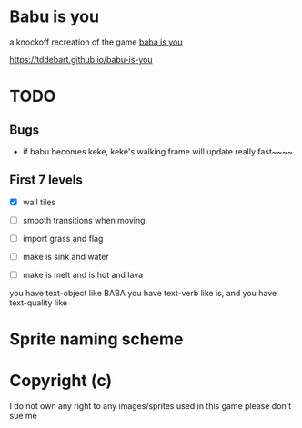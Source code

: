 # Babu is you

a knockoff recreation of the game [baba is you](https://store.steampowered.com/app/736260/Baba_Is_You/)

https://tddebart.github.io/babu-is-you

# TODO
## Bugs

- if babu becomes keke, keke's walking frame will update really fast~~~~

## First 7 levels
- [x] wall tiles
- [ ] smooth transitions when moving
- [ ] import grass and flag
- [ ] make is sink and water
- [ ] make is melt and is hot and lava



you have text-object like BABA
you have text-verb like is, and
you have text-quality like
# Sprite naming scheme


# Copyright (c)

I do not own any right to any images/sprites used in this game please don't sue me